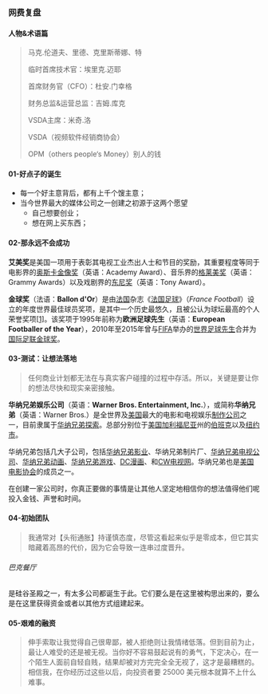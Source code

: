 ### 网费复盘

#### 人物&术语篇

> 马克.伦道夫、里德、克里斯蒂娜、特
>
> 临时首席技术官：埃里克.迈耶
>
> 首席财务官（CFO）：杜安.门幸格
>
> 财务总监&运营总监：吉姆.库克
>
> VSDA主席：米奇.洛
>
> VSDA（视频软件经销商协会）
>
> OPM（others people‘s Money）别人的钱

#### 01-好点子的诞生

- 每一个好主意背后，都有上千个馊主意；
- 当今世界最大的媒体公司之一创建之初源于这两个愿望
  - 自己想要创业；
  - 想在网上买东西；

#### 02-那永远不会成功

**艾美奖**是美国一项用于表彰其电视工业杰出人士和节目的奖励，其重要程度等同于电影界的[奥斯卡金像奖](https://zh.wikipedia.org/wiki/奧斯卡金像獎)（英语：Academy Award）、音乐界的[格莱美奖](https://zh.wikipedia.org/wiki/葛萊美獎)（英语：Grammy Awards）以及戏剧界的[东尼奖](https://zh.wikipedia.org/wiki/東尼獎)（英语：Tony Award）。

**金球奖**（法语：**Ballon d'Or**）是由[法国](https://zh.wikipedia.org/wiki/法國)杂志《[法国足球](https://zh.wikipedia.org/wiki/法國足球)》（*France Football*）设立的年度世界最佳球员奖项，是其中一个历史最悠久，且被公认为球坛最高的个人荣誉奖项[[1\]](https://zh.wikipedia.org/wiki/金球奖_(足球)#cite_note-1)。该奖项于1995年前称为**欧洲足球先生**（英语：**European Footballer of the Year**），2010年至2015年曾与[FIFA](https://zh.wikipedia.org/wiki/国际足联)举办的[世界足球先生](https://zh.wikipedia.org/wiki/世界足球先生)合并为[国际足联金球奖](https://zh.wikipedia.org/wiki/国际足联金球奖)。

#### 03-测试：让想法落地

> 任何商业计划都无法在与真实客户碰撞的过程中存活。所以，关键是要让你的想法尽快和现实亲密接触。

**华纳兄弟娱乐公司**（英语：**Warner Bros. Entertainment, Inc.**），或简称**华纳兄弟**（英语：Warner Bros.）是全世界及[美国](https://zh.wikipedia.org/wiki/美國)最大的电影和电视娱乐[制作公司](https://zh.wikipedia.org/wiki/制片公司)之一，目前隶属于[华纳兄弟探索](https://zh.wikipedia.org/wiki/华纳兄弟探索)。总部分别位于[美国](https://zh.wikipedia.org/wiki/美国)[加利福尼亚](https://zh.wikipedia.org/wiki/加利福尼亚)州的[伯班克](https://zh.wikipedia.org/wiki/伯班克_(加利福尼亚州))以及[纽约市](https://zh.wikipedia.org/wiki/纽约市)。

华纳兄弟包括几大子公司，包括[华纳兄弟影业](https://zh.wikipedia.org/wiki/华纳兄弟影业)、华纳兄弟制片厂、[华纳兄弟电视公司](https://zh.wikipedia.org/wiki/華納兄弟電視公司)、[华纳兄弟动画](https://zh.wikipedia.org/wiki/華納兄弟動畫)、[华纳兄弟游戏](https://zh.wikipedia.org/wiki/华纳兄弟游戏)、[DC漫画](https://zh.wikipedia.org/wiki/DC漫画)、和[CW电视网](https://zh.wikipedia.org/wiki/CW電視網)。华纳兄弟也是[美国电影协会](https://zh.wikipedia.org/wiki/美国电影协会)的成员之一。



在创建一家公司时，你真正要做的事情是让其他人坚定地相信你的想法值得他们呢投入金钱、声誉和时间。

#### 04-初始团队

> 我通常对【头衔通胀】持谨慎态度，尽管这看起来似乎是零成本，但它其实暗藏着高昂的代价，因为它会导致一连串过度晋升。

###### 巴克餐厅

是硅谷圣殿之一，有太多公司都诞生于此。它们要么是在这里被构思出来的，要么是在这里获得资金或者以其他方式组建起来。

#### 05-艰难的融资

> 伸手索取让我觉得自己很卑鄙，被人拒绝则让我情绪低落。但到目前为止，最让人难受的还是被无视。当你好不容易鼓起说有的勇气，下定决心，在一个陌生人面前自轻自贱，结果却被对方完完全全无视了，这才是最糟糕的。相信我，在你经历过这些以后，向投资者要 25000 美元根本就算不上什么难事。

